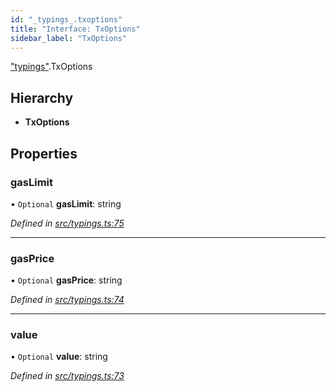 ```yaml
---
id: "_typings_.txoptions"
title: "Interface: TxOptions"
sidebar_label: "TxOptions"
---
```


["typings"](../modules/_typings_.md).TxOptions

## Hierarchy

* **TxOptions**

## Properties

### gasLimit

• `Optional` **gasLimit**: string

*Defined in [src/typings.ts:75](https://github.com/trustlines-protocol/clientlib/blob/8b30ce1/src/typings.ts#L75)*

___

### gasPrice

• `Optional` **gasPrice**: string

*Defined in [src/typings.ts:74](https://github.com/trustlines-protocol/clientlib/blob/8b30ce1/src/typings.ts#L74)*

___

### value

• `Optional` **value**: string

*Defined in [src/typings.ts:73](https://github.com/trustlines-protocol/clientlib/blob/8b30ce1/src/typings.ts#L73)*
